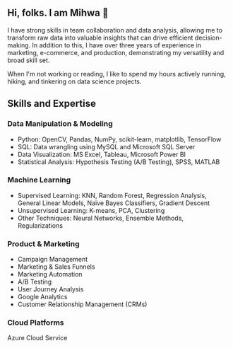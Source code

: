 ## Hi, folks. I am Mihwa 👋

I have strong skills in team collaboration and data analysis, allowing me to transform raw data into valuable insights that can drive efficient decision-making. In addition to this, I have over three years of experience in marketing, e-commerce, and production, demonstrating my versatility and broad skill set.

When I'm not working or reading, I like to spend my hours actively running, hiking, and tinkering on data science projects.

## Skills and Expertise
### Data Manipulation & Modeling
- Python: OpenCV, Pandas, NumPy, scikit-learn, matplotlib, TensorFlow
- SQL: Data wrangling using MySQL and Microsoft SQL Server
- Data Visualization: MS Excel, Tableau, Microsoft Power BI
- Statistical Analysis: Hypothesis Testing (A/B Testing), SPSS, MATLAB
### Machine Learning
- Supervised Learning: KNN, Random Forest, Regression Analysis, General Linear Models, Naïve Bayes Classifiers, Gradient Descent
- Unsupervised Learning: K-means, PCA, Clustering
- Other Techniques: Neural Networks, Ensemble Methods, Regularizations
### Product & Marketing
- Campaign Management
- Marketing & Sales Funnels
- Marketing Automation
- A/B Testing
- User Journey Analysis
- Google Analytics
- Customer Relationship Management (CRMs)
### Cloud Platforms
Azure Cloud Service
